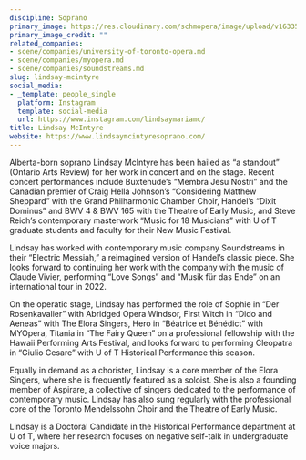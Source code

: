 ```yaml
---
discipline: Soprano
primary_image: https://res.cloudinary.com/schmopera/image/upload/v1633539224/media/2021/10/lindsaymcintyreheadshot_b5lauv.jpg
primary_image_credit: ""
related_companies:
- scene/companies/university-of-toronto-opera.md
- scene/companies/myopera.md
- scene/companies/soundstreams.md
slug: lindsay-mcintyre
social_media:
- _template: people_single
  platform: Instagram
  template: social-media
  url: https://www.instagram.com/lindsaymariamc/
title: Lindsay McIntyre
website: https://www.lindsaymcintyresoprano.com/
---
```

Alberta-born soprano Lindsay McIntyre has been hailed as “a standout” (Ontario Arts Review) for her work in concert and on the stage. Recent concert performances include Buxtehude’s “Membra Jesu Nostri” and the Canadian premier of Craig Hella Johnson’s “Considering Matthew Sheppard” with the Grand Philharmonic Chamber Choir, Handel’s “Dixit Dominus” and BWV 4 & BWV 165 with the Theatre of Early Music, and Steve Reich’s contemporary masterwork “Music for 18 Musicians” with U of T graduate students and faculty for their New Music Festival. 

Lindsay has worked with contemporary music company Soundstreams in their “Electric Messiah,” a reimagined version of Handel’s classic piece. She looks forward to continuing her work with the company with the music of Claude Vivier, performing “Love Songs” and “Musik für das Ende” on an international tour in 2022.  

On the operatic stage, Lindsay has performed the role of Sophie in “Der Rosenkavalier” with Abridged Opera Windsor, First Witch in “Dido and Aeneas” with The Elora Singers, Hero in “Béatrice et Bénédict” with MYOpera, Titania in “The Fairy Queen” on a professional fellowship with the Hawaii Performing Arts Festival, and looks forward to performing Cleopatra in “Giulio Cesare” with U of T Historical Performance this season. 

Equally in demand as a chorister, Lindsay is a core member of the Elora Singers, where she is frequently featured as a soloist. She is also a founding member of Aspirare, a collective of singers dedicated to the performance of contemporary music. Lindsay has also sung regularly with the professional core of the Toronto Mendelssohn Choir and the Theatre of Early Music. 

Lindsay is a Doctoral Candidate in the Historical Performance department at U of T, where her research focuses on negative self-talk in undergraduate voice majors.